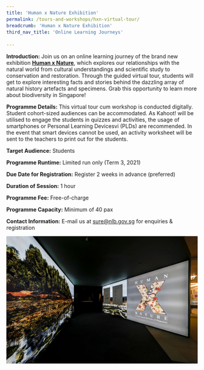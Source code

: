 ```yaml
---
title: 'Human x Nature Exhibition'
permalink: /tours-and-workshops/hxn-virtual-tour/
breadcrumb: 'Human x Nature Exhibition'
third_nav_title: 'Online Learning Journeys'

---
```


**Introduction:** Join us on an online learning journey of the brand new exhibition **[Human x Nature](https://exhibitions.nlb.gov.sg/exhibitions/current-exhibitions/humanxnature/)**, which explores our relationships with the natural world from cultural understandings and scientific study to conservation and restoration.  Through the guided virtual tour, students will get to explore interesting facts and stories behind the dazzling array of natural history artefacts and specimens. Grab this opportunity to learn more about biodiversity in Singapore!  

**Programme Details:** This virtual tour cum workshop is conducted digitally. Student cohort-sized audiences can be accommodated. As Kahoot! will be utilised to engage the students in quizzes and activities, the usage of smartphones or Personal Learning Devicesvi (PLDs) are recommended. In the event that smart devices cannot be used, an activity worksheet will be sent to the teachers to print out for the students. 

**Target Audience:** Students

**Programme Runtime:** Limited run only (Term 3, 2021)

**Due Date for Registration:** Register 2 weeks in advance (preferred)

**Duration of Session:** 1 hour

**Programme Fee:** Free-of-charge

**Programme Capacity:** Minimum of 40 pax

**Contact Information:** E-mail us at [sure@nlb.gov.sg](mailto:sure@nlb.gov.sg) for enquiries & registration

 ![](../images/hxn_photo_01_1000w.jpg)